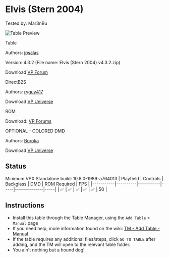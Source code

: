 ﻿# Elvis (Stern 2004)
Tested by: Mar3nBu

![Table Preview](../../images/vpx-elvis.png)

Table

Authors: [jpsalas](https://www.vpforums.org/index.php?showuser=277)

Version: 4.3.2 (File name: Elvis (Stern 2004) v4.3.2.zip)

Download [VP Forum](https://www.vpforums.org/index.php?app=downloads&showfile=12983)


DirectB2S

Authors: [ryguy417](https://vpuniverse.com/profile/31096-ryguy417/)

Download [VP Universe](https://vpuniverse.com/files/file/12995-elvis-stern-2004-b2s-with-full-dmd/)


ROM

Download: [VP Forums](https://www.vpforums.org/index.php?app=downloads&showfile=319)


OPTIONAL - COLORED DMD

Authors: [Boroka](https://vpuniverse.com/profile/56302-boroka/)

Download [VP Universe](https://vpuniverse.com/files/file/16587-elvis-stern-2004-serum-colorization/)


## Status 

Minimum VPX Standalone build: 10.8.0-1989-a764013
| Playfield | Controls | Backglass | DMD | ROM Required | FPS | 
|-----------|----------|-----------|-----|--------------|-----|
| :white_check_mark: | :white_check_mark: | :white_check_mark: | :white_check_mark: | :white_check_mark: | 50 |


## Instructions

- Install this table through the Table Manager, using the `Add Table` > `Manual` page
- If you need help, more information found on the wiki: [TM - Add Table - Manual](https://github.com/LegendsUnchained/vpx-standalone-alp4k/wiki/%5B04%5D-%F0%9F%A7%A1-TM-%E2%80%90-Other-Features#add-table---manual)
- If the table requires any additional files/steps, click `GO TO TABLE` after adding, and the TM will open to the relevant table folder.
- You ain't nothing but a hound dog!

